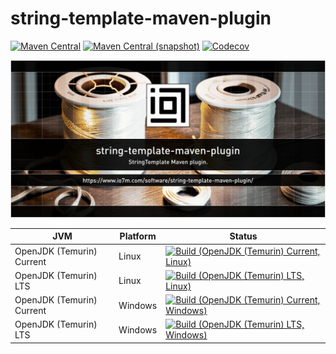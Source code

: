 string-template-maven-plugin
===

[![Maven Central](https://img.shields.io/maven-central/v/com.io7m.stmp/string-template-maven-plugin.svg?style=flat-square)](http://search.maven.org/#search%7Cga%7C1%7Cg%3A%22string-template-maven-plugin%22)
[![Maven Central (snapshot)](https://img.shields.io/nexus/s/com.io7m.stmp/string-template-maven-plugin?server=https%3A%2F%2Fs01.oss.sonatype.org&style=flat-square)](https://s01.oss.sonatype.org/content/repositories/snapshots/com/io7m/stmp/)
[![Codecov](https://img.shields.io/codecov/c/github/io7m/string-template-maven-plugin.svg?style=flat-square)](https://codecov.io/gh/io7m/string-template-maven-plugin)

![string-template-maven-plugin](./src/site/resources/string-template-maven-plugin.jpg?raw=true)

| JVM | Platform | Status |
|-----|----------|--------|
| OpenJDK (Temurin) Current | Linux | [![Build (OpenJDK (Temurin) Current, Linux)](https://img.shields.io/github/actions/workflow/status/io7m/string-template-maven-plugin/main.linux.temurin.current.yml)](https://github.com/io7m/string-template-maven-plugin/actions?query=workflow%3Amain.linux.temurin.current)|
| OpenJDK (Temurin) LTS | Linux | [![Build (OpenJDK (Temurin) LTS, Linux)](https://img.shields.io/github/actions/workflow/status/io7m/string-template-maven-plugin/main.linux.temurin.lts.yml)](https://github.com/io7m/string-template-maven-plugin/actions?query=workflow%3Amain.linux.temurin.lts)|
| OpenJDK (Temurin) Current | Windows | [![Build (OpenJDK (Temurin) Current, Windows)](https://img.shields.io/github/actions/workflow/status/io7m/string-template-maven-plugin/main.windows.temurin.current.yml)](https://github.com/io7m/string-template-maven-plugin/actions?query=workflow%3Amain.windows.temurin.current)|
| OpenJDK (Temurin) LTS | Windows | [![Build (OpenJDK (Temurin) LTS, Windows)](https://img.shields.io/github/actions/workflow/status/io7m/string-template-maven-plugin/main.windows.temurin.lts.yml)](https://github.com/io7m/string-template-maven-plugin/actions?query=workflow%3Amain.windows.temurin.lts)|
